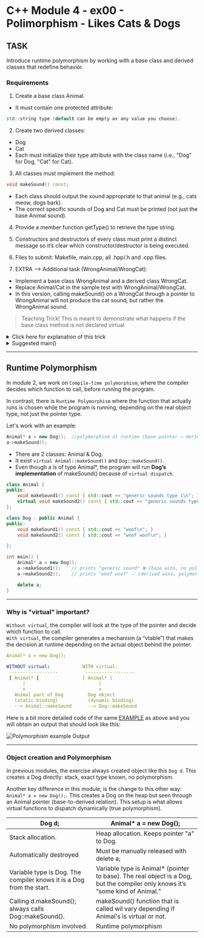 # C++ Module 4 - ex00 - Polimorphism - Likes Cats & Dogs

## TASK
Introduce runtime polymorphism by working with a base class and derived classes that redefine behavior.  

### Requirements
1. Create a base class Animal.
- It must contain one protected attribute:
```cpp
std::string type (default can be empty or any value you choose).
```
2. Create two derived classes:
- Dog
- Cat
- Each must initialize their type attribute with the class name (i.e., "Dog" for Dog, "Cat" for Cat).
3. All classes must implement the method:
```cpp
void makeSound() const;
```
- Each class should output the sound appropriate to that animal (e.g., cats meow, dogs bark).
- The correct specific sounds of Dog and Cat must be printed (not just the base Animal sound).
4. Provide a member function getType() to retrieve the type string.
5. Constructors and destructors of every class must print a distinct message so it’s clear which constructor/destructor is being executed.

6. Files to submit: Makefile, main.cpp, all .hpp/.h and .cpp files.

7. EXTRA --> Additional task (WrongAnimal/WrongCat):
- Implement a base class WrongAnimal and a derived class WrongCat.
- Replace Animal/Cat in the sample test with WrongAnimal/WrongCat.
- In this version, calling makeSound() on a WrongCat through a pointer to WrongAnimal will not produce the cat sound, but rather the WrongAnimal sound.  


> Teaching Trick! This is meant to demonstrate what happens if the base class method is not declared virtual.  


<details><summary> Click here for explanation of this trick </summary>

In `Animal`, `makeSound()` must be declared as *virtual*, so the correct function is chosen at runtime.  
In `WrongAnimal`, makeSound() is **not** *virtual*.  

This means if you do:
```cpp
const WrongAnimal* w = new WrongCat();
w->makeSound(); 
```
You’ll get the WrongAnimal sound, not the WrongCat sound.  
So the "Wrong" versions exist only to show what happens if you forget to use virtual in your base class.
</details>  


<details><summary> Suggested main()</summary>

```cpp
int main() {
    const Animal* meta = new Animal();
    const Animal* j = new Dog();
    const Animal* i = new Cat();

    std::cout << j->getType() << " " << std::endl;
    std::cout << i->getType() << " " << std::endl;

    i->makeSound(); // should produce the cat sound
    j->makeSound(); // should produce the dog sound
    meta->makeSound(); // should produce the generic animal sound

    delete meta;
    delete j;
    delete i;
    return 0;
}
```
</details>

---

## Runtime Polymorphism

In module 2, we work on `Compile-time polymorphism`, where the compiler decides which function to call, before running the program.

In contrast, there is `Runtime Polymorphism` where the function that actually runs is chosen while the program is running, depending on the real object type, not just the pointer type.

Let's work with an example:  

```cpp
Animal* a = new Dog();  //polymorphism at runtime (base pointer → derived object),
a->makeSound();
```

- There are 2 classes: Animal & Dog. 
- It exist `virtual Animal::makeSound()` and `Dog::makeSound()`.   
- Even though a is of type Animal*, the program will run **Dog’s implementation** of makeSound() because of `virtual dispatch`.  

```cpp
class Animal {
public:
    void makeSound1() const { std::cout << "generic sounds type 1\n"; }
    virtual void makeSound2() const { std::cout << "generic sounds type 2\n"; }
};

class Dog : public Animal {
public:
    void makeSound1() const { std::cout << "woof\n"; }
    void makeSound2() const { std::cout << "woof woof\n"; }

};

int main() {
    Animal* a = new Dog();
    a->makeSound1();    // prints "generic sound" ❌ (base wins, no polymorphism)
    a->makeSound2();    // prints "woof woof" ✅ (derived wins, polymorphism!)

    delete a;
}
```
---

### Why is "virtual" important?

`Without virtual`, the compiler will look at the type of the pointer and decide which function to call.  
`With virtual`, the compiler generates a mechanism (a “vtable”) that makes the decision at runtime depending on the actual object behind the pointer.

```yaml
Animal* a = new Dog();

WITHOUT virtual:            WITH virtual:
 ------------------          ------------------
 [ Animal* ]                [ Animal* ]
      |                           |
      v                           v
   Animal part of Dog         Dog object
   (static binding)           (dynamic binding)
   --> Animal::makeSound      --> Dog::makeSound

```

Here is a bit more detailed code of the same [EXAMPLE](/Cplusplus/CPP_Exercises_with_explanation/CPP_4/polymorphism_example.cpp) as above and you will obtain an output that should look like this:  

![Polymorphism example Output](/Cplusplus/CPP_Exercises_with_explanation/images/cpp4_polymorphism.png)

---

### Object creation and Polymorphism

In previous modules, the exercise always created object like this `Dog d`. This creates a Dog directly: stack, exact type known, no polymorphism.  

Another key difference in this module, is the change to this other way: `Animal* a = new Dog();`.  This creates a Dog on the heap but seen through an Animal pointer (base-to-derived relation). This setup is what allows virtual functions to dispatch dynamically (true polymorphism).

|			Dog d;				|			Animal* a = new Dog();				|
|-------------------------------|-----------------------------------------------|
| Stack allocation. 			| Heap allocation. Keeps pointer "a" to Dog.	|
| Automatically destroyed		|	Must be manually released with delete a;	|
|Variable type is Dog. The compiler knows it is a Dog from the start. | Variable type is Animal* (pointer to base). The real object is a Dog, but the compiler only knows it’s “some kind of Animal.” |
| Calling d.makeSound(); always calls Dog::makeSound().	| makeSound() function that is called wil vary depending if Animal's is virtual or not. |
| No polymorphism involved.		| Runtime polymorphism	|



